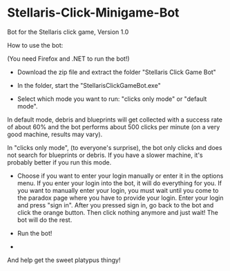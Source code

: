 # Stellaris-Click-Minigame-Bot
Bot for the Stellaris click game, Version 1.0

How to use the bot:

(You need Firefox and .NET to run the bot!)

- Download the zip file and extract the folder "Stellaris Click Game Bot"

- In the folder, start the "StellarisClickGameBot.exe"

- Select which mode you want to run: "clicks only mode" or "default mode". 

In default mode, debris and blueprints will get collected with a success rate of about 60% and the bot performs about 500 clicks per minute (on a very good machine, results may vary).

In "clicks only mode", (to everyone's surprise), the bot only clicks and does not search for blueprints or debris. If you have a slower machine, it's probably better if you run this mode.

- Choose if you want to enter your login manually or enter it in the options menu. If you enter your login into the bot, it will do everything for you. If you want to manually enter your login, you must wait until you come to the paradox page where you have to provide your login. Enter your login and press "sign in". After you pressed sign in, go back to the bot and click the orange button. Then click nothing anymore and just wait! The bot will do the rest. 

- Run the bot!
- 
And help get the sweet platypus thingy!
